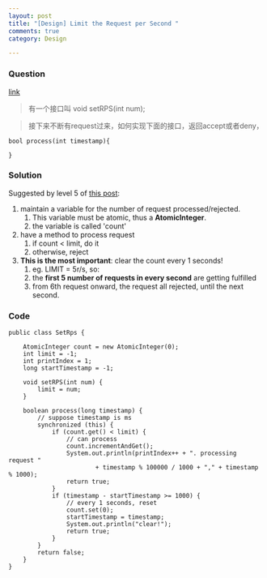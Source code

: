 ```yaml
---
layout: post
title: "[Design] Limit the Request per Second "
comments: true
category: Design

---
```


### Question

[link](http://www.mitbbs.com/article_t/JobHunting/32841633.html)

> 有一个接口叫 void setRPS(int num);

> 接下来不断有request过来，如何实现下面的接口，返回accept或者deny，

    bool process(int timestamp){
    
    }

### Solution

Suggested by level 5 of [this post](http://www.mitbbs.com/article_t/JobHunting/32841633.html):

1. maintain a variable for the number of request processed/rejected.
    1. This variable must be atomic, thus a __AtomicInteger__. 
    1. the variable is called 'count'
1. have a method to process request
    1. if count < limit, do it
    1. otherwise, reject
1. __This is the most important__: clear the count every 1 seconds! 
    1. eg. LIMIT = 5r/s, so: 
    1. the __first 5 number of requests in every second__ are getting fulfilled
    1. from 6th request onward, the request all rejected, until the next second.

### Code 

    public class SetRps {

        AtomicInteger count = new AtomicInteger(0);
        int limit = -1;
        int printIndex = 1;
        long startTimestamp = -1;

        void setRPS(int num) {
            limit = num;
        }

        boolean process(long timestamp) {
            // suppose timestamp is ms
            synchronized (this) {
                if (count.get() < limit) {
                    // can process
                    count.incrementAndGet();
                    System.out.println(printIndex++ + ". processing request "
                            + timestamp % 100000 / 1000 + "," + timestamp % 1000);
                    return true;
                }
                if (timestamp - startTimestamp >= 1000) {
                    // every 1 seconds, reset
                    count.set(0);
                    startTimestamp = timestamp;
                    System.out.println("clear!");
                    return true;
                }
            }
            return false;
        }
    }
